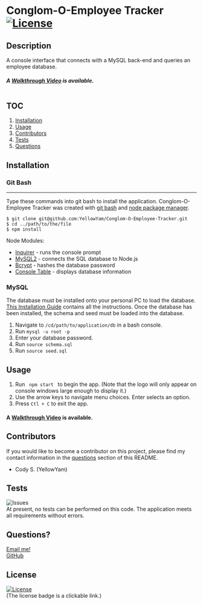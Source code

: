 # Conglom-O-Employee Tracker [![License](https://img.shields.io/badge/License-MIT-yellow.svg)](https://opensource.org/licenses/MIT)
  
  ## Description
  A console interface that connects with a MySQL back-end and queries an employee database.

  ##### A [Walkthrough Video]() is available. <br><br>

  ## TOC
  1. [Installation](#installation)   
  2. [Usage](#usage)                 
  3. [Contributors](#contributors)
  4. [Tests](#tests)
  5. [Questions](#questions)

  ## Installation

  ### Git Bash
  ***
  Type these commands into git bash to install the application. Conglom-O-Employee Tracker was created with
  [git bash](https://git-scm.com/) and [node package manager](https://nodejs.org/en/).

  ```
  $ git clone git@github.com:YellowYam/Conglom-O-Employee-Tracker.git
  $ cd ../path/to/the/file
  $ npm install
  ``` 

  
  Node Modules:
  + [Inquirer](https://www.npmjs.com/package/inquirer) - runs the console prompt
  + [MySQL2](https://www.npmjs.com/package/mysql2) - connects the SQL database to Node.js
  + [Bcrypt](https://www.npmjs.com/package/bcrypt) - hashes the database password
  + [Console Table](https://www.npmjs.com/package/console.table) - displays database information

  ### MySQL

  The database must be installed onto your personal PC to load the database. [This Installation Guide](https://coding-boot-camp.github.io/full-stack/mysql/mysql-installation-guide) contains all the instructions. Once the database has been installed, the schema and seed must be loaded into the database.

  1. Navigate to <code>/cd/path/to/application/db</code> in a bash console.
  2. Run <code>mysql -u root -p</code>
  3. Enter your database password.
  4. Run <code>source schema.sql</code>
  5. Run <code>source seed.sql</code>

## Usage

1. Run <code> npm start </code> to begin the app. (Note that the logo will only appear on console windows large enough to display it.)
2. Use the arrow keys to navigate menu choices. Enter selects an option.
3. Press <code>Ctl + C</code> to exit the app.

#### A [Walkthrough Video]() is available. 

  ## Contributors
  If you would like to become a contributor on this project, please find my contact information in the [questions](#questions)
  section of this README.

  * Cody S. (YellowYam)

  ## Tests
  ![Issues](https://img.shields.io/github/issues/YellowYam/Conglom-O-Employee-Tracker?style=plastic)<br>
  At present, no tests can be performed on this code. The application meets all requirements without errors.

  ## Questions?
  <a href = "mailto:cody.scoles@gmail.com"> Email me! </a> <br>
  <a href = "https://www.github.com/YellowYam"> GitHub </a>

  ## License 

  [![License](https://img.shields.io/badge/License-MIT-yellow.svg)](https://opensource.org/licenses/MIT)<br>
  (The license badge is a clickable link.)

